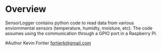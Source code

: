 # Overview
SensorLogger contains python code to read data from various
enviornmental sensors (temperature, humidty, moisture, etc).  The code
assumes using the communication through a GPIO port in a Raspberry PI.

#Author
Kevin Fortier <fortierk@gmail.com>


